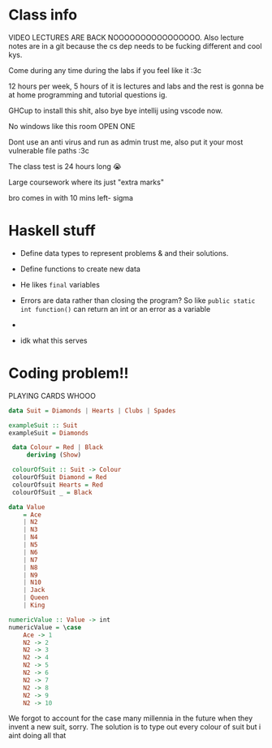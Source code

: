 # Class info
VIDEO LECTURES ARE BACK NOOOOOOOOOOOOOOOO.
Also lecture notes are in a git because the cs dep needs to be fucking different and cool kys.

Come during any time during the labs if you feel like it :3c

12 hours per week, 5 hours of it is lectures and labs and the rest is gonna be at home programming and tutorial questions ig.

GHCup to install this shit, also bye bye intellij using vscode now.

No windows like this room OPEN ONE

Dont use an anti virus and run as admin trust me, also put it your most vulnerable file paths :3c

The class test is 24 hours long :sob:

Large coursework where its just "extra marks"

bro comes in with 10 mins left- sigma

# Haskell stuff

- Define data types to represent problems & and their solutions.
- Define functions to create new data
- He likes `final` variables
- Errors are data rather than closing the program? So like `public static int function()` can return an int or an error as a variable 
- 


- idk what this serves


# Coding problem!!

PLAYING CARDS WHOOO

```haskell
data Suit = Diamonds | Hearts | Clubs | Spades

exampleSuit :: Suit
exampleSuit = Diamonds

 data Colour = Red | Black
	 deriving (Show)

 colourOfSuit :: Suit -> Colour
 colourOfSuit Diamond = Red
 colourOfsuit Hearts = Red
 colourOfSuit _ = Black

data Value 
	= Ace
	| N2
	| N3
	| N4
	| N5
	| N6
	| N7
	| N8
	| N9
	| N10
	| Jack
	| Queen
	| King

numericValue :: Value -> int
numericValue = \case
	Ace -> 1
	N2 -> 2
	N2 -> 3
	N2 -> 4
	N2 -> 5
	N2 -> 6
	N2 -> 7
	N2 -> 8
	N2 -> 9
	N2 -> 10
```

We forgot to account for the case many millennia in the future when they invent a new suit, sorry. The solution is to type out every colour of suit but i aint doing all that